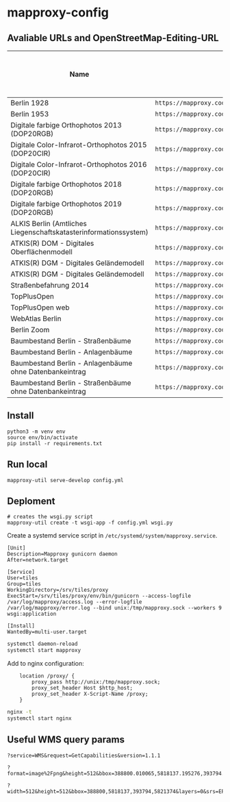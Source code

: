 mapproxy-config
===============

Avaliable URLs and OpenStreetMap-Editing-URL
-------

| Name | URL | Example Usage: User Layer to Edit OpenStreetMap (OSM) |
|---|---|---|
| Berlin 1928 | `https://mapproxy.codefor.de/tiles/1.0.0/1928/mercator/{z}/{x}/{y}.png` | [Use to edit OSM](https://www.openstreetmap.org/edit/#background=custom:https://mapproxy.codefor.de/tiles/1.0.0/1928/mercator/{z}/{x}/{y}.png%23https://tiles.codefor.de/berlin-2020-truedop/{zoom}/{x}/{y}.png&disable_features=boundaries&map=20.00/52.47241/13.44637) |
| Berlin 1953 | `https://mapproxy.codefor.de/tiles/1.0.0/1953/mercator/{z}/{x}/{y}.png` | [Use to edit OSM](https://www.openstreetmap.org/edit/#background=custom:https://mapproxy.codefor.de/tiles/1.0.0/1953/mercator/{z}/{x}/{y}.png%23https://tiles.codefor.de/berlin-2020-truedop/{zoom}/{x}/{y}.png&disable_features=boundaries&map=20.00/52.47241/13.44637) |
| Digitale farbige Orthophotos 2013 (DOP20RGB) | `https://mapproxy.codefor.de/tiles/1.0.0/2013/mercator/{z}/{x}/{y}.png` | [Use to edit OSM](https://www.openstreetmap.org/edit/#background=custom:https://mapproxy.codefor.de/tiles/1.0.0/2013/mercator/{z}/{x}/{y}.png%23https://tiles.codefor.de/berlin-2020-truedop/{zoom}/{x}/{y}.png&disable_features=boundaries&map=20.00/52.47241/13.44637) |
| Digitale Color-Infrarot-Orthophotos 2015 (DOP20CIR) | `https://mapproxy.codefor.de/tiles/1.0.0/2015_cir/mercator/{z}/{x}/{y}.png` | [Use to edit OSM](https://www.openstreetmap.org/edit/#background=custom:https://mapproxy.codefor.de/tiles/1.0.0/2015_cir/mercator/{z}/{x}/{y}.png%23https://tiles.codefor.de/berlin-2020-truedop/{zoom}/{x}/{y}.png&disable_features=boundaries&map=20.00/52.47241/13.44637) |
| Digitale Color-Infrarot-Orthophotos 2016 (DOP20CIR) | `https://mapproxy.codefor.de/tiles/1.0.0/2016_cir/mercator/{z}/{x}/{y}.png` | [Use to edit OSM](https://www.openstreetmap.org/edit/#background=custom:https://mapproxy.codefor.de/tiles/1.0.0/2016_cir/mercator/{z}/{x}/{y}.png%23https://tiles.codefor.de/berlin-2020-truedop/{zoom}/{x}/{y}.png&disable_features=boundaries&map=20.00/52.47241/13.44637) |
| Digitale farbige Orthophotos 2018 (DOP20RGB) | `https://mapproxy.codefor.de/tiles/1.0.0/2018/mercator/{z}/{x}/{y}.png` | [Use to edit OSM](https://www.openstreetmap.org/edit/#background=custom:https://mapproxy.codefor.de/tiles/1.0.0/2018/mercator/{z}/{x}/{y}.png%23https://tiles.codefor.de/berlin-2020-truedop/{zoom}/{x}/{y}.png&disable_features=boundaries&map=20.00/52.47241/13.44637) |
| Digitale farbige Orthophotos 2019 (DOP20RGB) | `https://mapproxy.codefor.de/tiles/1.0.0/2019/mercator/{z}/{x}/{y}.png` | [Use to edit OSM](https://www.openstreetmap.org/edit/#background=custom:https://mapproxy.codefor.de/tiles/1.0.0/2019/mercator/{z}/{x}/{y}.png%23https://tiles.codefor.de/berlin-2020-truedop/{zoom}/{x}/{y}.png&disable_features=boundaries&map=20.00/52.47241/13.44637) |
| ALKIS Berlin (Amtliches Liegenschaftskatasterinformationssystem) | `https://mapproxy.codefor.de/tiles/1.0.0/alkis_30/mercator/{z}/{x}/{y}.png` | [Use to edit OSM](https://www.openstreetmap.org/edit/#background=custom:https://mapproxy.codefor.de/tiles/1.0.0/alkis_30/mercator/{z}/{x}/{y}.png%23https://tiles.codefor.de/berlin-2020-truedop/{zoom}/{x}/{y}.png&disable_features=boundaries&map=20.00/52.47241/13.44637) |
| ATKIS(R) DOM - Digitales Oberflächenmodell | `https://mapproxy.codefor.de/tiles/1.0.0/atkis_dom/mercator/{z}/{x}/{y}.png` | [Use to edit OSM](https://www.openstreetmap.org/edit/#background=custom:https://mapproxy.codefor.de/tiles/1.0.0/atkis_dom/mercator/{z}/{x}/{y}.png%23https://tiles.codefor.de/berlin-2020-truedop/{zoom}/{x}/{y}.png&disable_features=boundaries&map=20.00/52.47241/13.44637) |
| ATKIS(R) DGM - Digitales Geländemodell | `https://mapproxy.codefor.de/tiles/1.0.0/atkis_dgm_1/mercator/{z}/{x}/{y}.png` | [Use to edit OSM](https://www.openstreetmap.org/edit/#background=custom:https://mapproxy.codefor.de/tiles/1.0.0/atkis_dgm_1/mercator/{z}/{x}/{y}.png%23https://tiles.codefor.de/berlin-2020-truedop/{zoom}/{x}/{y}.png&disable_features=boundaries&map=20.00/52.47241/13.44637) |
| ATKIS(R) DGM - Digitales Geländemodell | `https://mapproxy.codefor.de/tiles/1.0.0/atkis_dgm_3/mercator/{z}/{x}/{y}.png` | [Use to edit OSM](https://www.openstreetmap.org/edit/#background=custom:https://mapproxy.codefor.de/tiles/1.0.0/atkis_dgm_3/mercator/{z}/{x}/{y}.png%23https://tiles.codefor.de/berlin-2020-truedop/{zoom}/{x}/{y}.png&disable_features=boundaries&map=20.00/52.47241/13.44637) |
| Straßenbefahrung 2014 | `https://mapproxy.codefor.de/tiles/1.0.0/strassenbefahrung/mercator/{z}/{x}/{y}.png` | [Use to edit OSM](https://www.openstreetmap.org/edit/#background=custom:https://mapproxy.codefor.de/tiles/1.0.0/strassenbefahrung/mercator/{z}/{x}/{y}.png%23https://tiles.codefor.de/berlin-2020-truedop/{zoom}/{x}/{y}.png&disable_features=boundaries&map=20.00/52.47241/13.44637) |
| TopPlusOpen | `https://mapproxy.codefor.de/tiles/1.0.0/topplus_p5/mercator/{z}/{x}/{y}.png` | [Use to edit OSM](https://www.openstreetmap.org/edit/#background=custom:https://mapproxy.codefor.de/tiles/1.0.0/topplus_p5/mercator/{z}/{x}/{y}.png%23https://tiles.codefor.de/berlin-2020-truedop/{zoom}/{x}/{y}.png&disable_features=boundaries&map=20.00/52.47241/13.44637) |
| TopPlusOpen web | `https://mapproxy.codefor.de/tiles/1.0.0/topplus_web/mercator/{z}/{x}/{y}.png` | [Use to edit OSM](https://www.openstreetmap.org/edit/#background=custom:https://mapproxy.codefor.de/tiles/1.0.0/topplus_web/mercator/{z}/{x}/{y}.png%23https://tiles.codefor.de/berlin-2020-truedop/{zoom}/{x}/{y}.png&disable_features=boundaries&map=20.00/52.47241/13.44637) |
| WebAtlas Berlin | `https://mapproxy.codefor.de/tiles/1.0.0/webatlas/mercator/{z}/{x}/{y}.png` | [Use to edit OSM](https://www.openstreetmap.org/edit/#background=custom:https://mapproxy.codefor.de/tiles/1.0.0/webatlas/mercator/{z}/{x}/{y}.png%23https://tiles.codefor.de/berlin-2020-truedop/{zoom}/{x}/{y}.png&disable_features=boundaries&map=20.00/52.47241/13.44637) |
| Berlin Zoom | `https://mapproxy.codefor.de/tiles/1.0.0/zoom/mercator/{z}/{x}/{y}.png` | [Use to edit OSM](https://www.openstreetmap.org/edit/#background=custom:https://mapproxy.codefor.de/tiles/1.0.0/zoom/mercator/{z}/{x}/{y}.png%23https://tiles.codefor.de/berlin-2020-truedop/{zoom}/{x}/{y}.png&disable_features=boundaries&map=20.00/52.47241/13.44637) |
| Baumbestand Berlin - Straßenbäume | `https://mapproxy.codefor.de/tiles/1.0.0/baumbestand_0/mercator/{z}/{x}/{y}.png` | [Use to edit OSM](https://www.openstreetmap.org/edit/#background=custom:https://mapproxy.codefor.de/tiles/1.0.0/baumbestand_0/mercator/{z}/{x}/{y}.png%23https://tiles.codefor.de/berlin-2020-truedop/{zoom}/{x}/{y}.png&disable_features=boundaries&map=20.00/52.47241/13.44637) |
| Baumbestand Berlin - Anlagenbäume | `https://mapproxy.codefor.de/tiles/1.0.0/baumbestand_1/mercator/{z}/{x}/{y}.png` | [Use to edit OSM](https://www.openstreetmap.org/edit/#background=custom:https://mapproxy.codefor.de/tiles/1.0.0/baumbestand_1/mercator/{z}/{x}/{y}.png%23https://tiles.codefor.de/berlin-2020-truedop/{zoom}/{x}/{y}.png&disable_features=boundaries&map=20.00/52.47241/13.44637) |
| Baumbestand Berlin - Anlagenbäume ohne Datenbankeintrag | `https://mapproxy.codefor.de/tiles/1.0.0/baumbestand_3/mercator/{z}/{x}/{y}.png` | [Use to edit OSM](https://www.openstreetmap.org/edit/#background=custom:https://mapproxy.codefor.de/tiles/1.0.0/baumbestand_3/mercator/{z}/{x}/{y}.png%23https://tiles.codefor.de/berlin-2020-truedop/{zoom}/{x}/{y}.png&disable_features=boundaries&map=20.00/52.47241/13.44637) |
| Baumbestand Berlin - Straßenbäume ohne Datenbankeintrag | `https://mapproxy.codefor.de/tiles/1.0.0/baumbestand_4/mercator/{z}/{x}/{y}.png` | [Use to edit OSM](https://www.openstreetmap.org/edit/#background=custom:https://mapproxy.codefor.de/tiles/1.0.0/baumbestand_4/mercator/{z}/{x}/{y}.png%23https://tiles.codefor.de/berlin-2020-truedop/{zoom}/{x}/{y}.png&disable_features=boundaries&map=20.00/52.47241/13.44637) |


Install
-------

```
python3 -m venv env
source env/bin/activate
pip install -r requirements.txt
```

Run local
---------

```
mapproxy-util serve-develop config.yml
```

Deploment
---------

```
# creates the wsgi.py script
mapproxy-util create -t wsgi-app -f config.yml wsgi.py
```

Create a systemd service script in `/etc/systemd/system/mapproxy.service`.

```
[Unit]
Description=Mapproxy gunicorn daemon
After=network.target

[Service]
User=tiles
Group=tiles
WorkingDirectory=/srv/tiles/proxy
ExecStart=/srv/tiles/proxy/env/bin/gunicorn --access-logfile /var/log/mapproxy/access.log --error-logfile /var/log/mapproxy/error.log --bind unix:/tmp/mapproxy.sock --workers 9 wsgi:application

[Install]
WantedBy=multi-user.target
```

```bash
systemctl daemon-reload
systemctl start mapproxy
```

Add to nginx configuration:

```
    location /proxy/ {
        proxy_pass http://unix:/tmp/mapproxy.sock;
        proxy_set_header Host $http_host;
        proxy_set_header X-Script-Name /proxy;
    }
```

```bash
nginx -t
systemctl start nginx
```


Useful WMS query params
-----------------------

```
?service=WMS&request=GetCapabilities&version=1.1.1

?format=image%2Fpng&height=512&bbox=388800.010065,5818137.195276,393794.488433,5821374.047744&layers=0&srs=ESPG:25833&style=default&service=WMS&request=GetMap&width=512&version=1.1.1

?width=512&height=512&bbox=388800,5818137,393794,5821374&layers=0&srs=EPSG:4326&styles=default&format=image/png&service=WMS&request=GetMap&version=1.1.1
```
